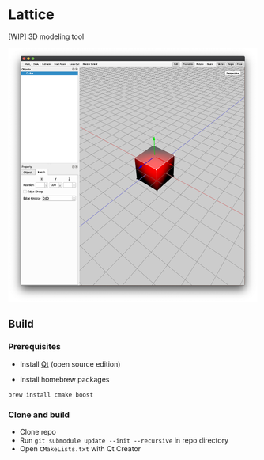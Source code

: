 # Lattice

[WIP] 3D modeling tool

![screenshot](screenshot.png)

## Build

### Prerequisites

* Install [Qt](https://www.qt.io/download) (open source edition)

* Install homebrew packages

```
brew install cmake boost
```

### Clone and build

* Clone repo
* Run `git submodule update --init --recursive` in repo directory
* Open `CMakeLists.txt` with Qt Creator
